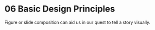 # 06 Basic Design Principles

Figure or slide composition can aid us in our quest to tell a story visually.
